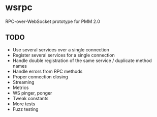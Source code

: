 # wsrpc
RPC-over-WebSocket prototype for PMM 2.0

## TODO

* Use several services over a single connection
* Register several services for a single connection
* Handle double registration of the same service / duplicate method names
* Handle errors from RPC methods
* Proper connection closing
* Streaming
* Metrics
* WS pinger, ponger
* Tweak constants
* More tests
* Fuzz testing
